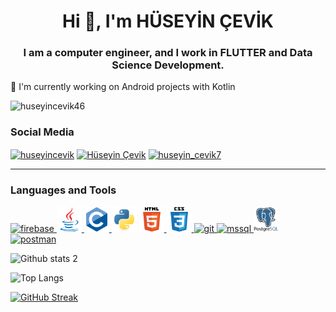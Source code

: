  
<h1 align="center">Hi 👋, I'm HÜSEYİN ÇEVİK</h1>
<h3 align="center">I am a computer engineer, and I work in FLUTTER and Data Science Development.</h3>

🔭 I'm currently working on Android projects with Kotlin

<p align="left"> <img src="https://komarev.com/ghpvc/?username=huseyincevik46&label=Profile%20views&color=0e75b6&style=flat" alt="huseyincevik46" /> </p>

### Social Media
<p align="left">
  <a href="https://www.leetcode.com/huseyincevik/" target="blank"><img align="center" src="https://raw.githubusercontent.com/rahuldkjain/github-profile-readme-generator/master/src/images/icons/Social/letcode.svg" alt="huseyincevik" height="30" width="40" /></a>
<a href="https://www.linkedin.com/in/hüseyin-çevik/" target="blank"><img align="center" src="https://raw.githubusercontent.com/rahuldkjain/github-profile-readme-generator/master/src/images/icons/Social/linked-in-alt.svg" alt="Hüseyin Çevik" height="30" width="40" /></a>
<a href="https://www.instagram.com/huseyin_cevik7" target="blank"><img align="center" src="https://raw.githubusercontent.com/rahuldkjain/github-profile-readme-generator/master/src/images/icons/Social/instagram.svg" alt="huseyin_cevik7" height="30" width="40" /></a>
<hr>


<h3 align="left">Languages and Tools</h3>
<p align="left"> 
 <a href="https://firebase.google.com/" target="_blank" rel="noreferrer"> <img src="https://www.vectorlogo.zone/logos/firebase/firebase-icon.svg" alt="firebase" width="40" height="40"/> </a> 
 <a href="https://www.java.com" target="_blank" rel="noreferrer"> <img src="https://raw.githubusercontent.com/devicons/devicon/master/icons/java/java-original.svg" alt="java" width="40" height="40"/> </a>  
 <a href="https://www.cprogramming.com/" target="_blank" rel="noreferrer"> <img src="https://raw.githubusercontent.com/devicons/devicon/master/icons/c/c-original.svg" alt="c" width="40" height="40"/> </a> 
 <a href="https://www.python.org" target="_blank" rel="noreferrer"> <img src="https://raw.githubusercontent.com/devicons/devicon/master/icons/python/python-original.svg" alt="python" width="40" height="40"/></a> 
 <a href="https://www.w3.org/html/" target="_blank"> <img src="https://raw.githubusercontent.com/devicons/devicon/master/icons/html5/html5-original-wordmark.svg" alt="HTML5" width="40" height="40"/> </a>
 <a href="https://www.w3schools.com/css/" target="_blank"> <img src="https://raw.githubusercontent.com/devicons/devicon/master/icons/css3/css3-original-wordmark.svg" alt="CSS3" width="40" height="40"/> </a> 
 <a href="https://git-scm.com/" target="_blank" rel="noreferrer"> <img src="https://www.vectorlogo.zone/logos/git-scm/git-scm-icon.svg" alt="git" width="40" height="40"/> </a>  
 <a href="https://www.microsoft.com/en-us/sql-server" target="_blank" rel="noreferrer"> <img src="https://www.svgrepo.com/show/303229/microsoft-sql-server-logo.svg" alt="mssql" width="40" height="40"/> </a> 
 <a href="https://www.postgresql.org" target="_blank" rel="noreferrer"> <img src="https://raw.githubusercontent.com/devicons/devicon/master/icons/postgresql/postgresql-original-wordmark.svg" alt="postgresql" width="40" height="40"/> </a> 
 <a href="https://postman.com" target="_blank" rel="noreferrer"> <img src="https://www.vectorlogo.zone/logos/getpostman/getpostman-icon.svg" alt="postman" width="40" height="40"/> </a> </p>


![Github stats 2](https://github-readme-stats.vercel.app/api?username=huseyincevik46&show_icons=true&theme=radical) 

![Top Langs](https://github-readme-stats.vercel.app/api/top-langs/?username=huseyincevik46&theme=tokyonight)

[![GitHub Streak](https://streak-stats.demolab.com/?user=ahmetgurr&theme=buefy-dark)](https://git.io/streak-stats)
